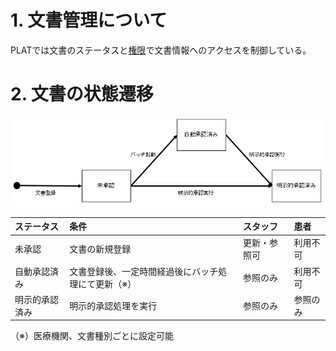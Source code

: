# 1. 文書管理について
PLATでは文書のステータスと[権限](2.権限管理について.md)で文書情報へのアクセスを制御している。


# 2. 文書の状態遷移
![image.png](../../.attachments/image-9414bdfa-b05c-4314-927d-350099777bf2.png)

| ステータス | 条件 | スタッフ | 患者 | 
| :--- | :--- | :--- | :--- |
| 未承認 | 文書の新規登録 | 更新・参照可 | 利用不可 | 
| 自動承認済み | 文書登録後、一定時間経過後にバッチ処理にて更新（※） | 参照のみ | 利用不可 |
| 明示的承認済み | 明示的承認処理を実行| 参照のみ | 参照のみ | 
（※）医療機関、文書種別ごとに設定可能
